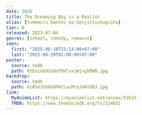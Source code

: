 ```yaml
---
date: 2020
title: The Dreaming Boy is a Realist
alias: [Yumemiru Danshi wa Genjitsushugisha]
tier: D
released: 2023-07-04
genres: [school, comedy, romance]
seen:
  first: "2025-08-10T23:14:00+07:00"
  last: "2025-08-20T02:08:00+07:00"
poster:
  source: tmdb
  path: 85EoiGOOG58oP9HlvxiWjvgkMNR.jpg
backdrop:
  source: tmdb
  path: miA5eJS0AU6M4CLucMroJdAYdBJ.jpg
link:
  MyAnimeList: https://myanimelist.net/anime/53632
  TMDB: https://www.themoviedb.org/tv/214651
---
```


